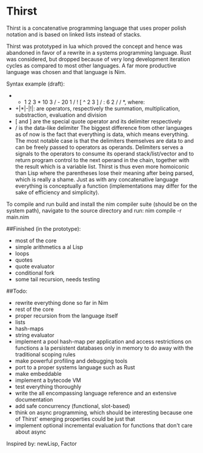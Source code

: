 # Thirst
Thirst is a concatenative programming language that uses proper polish notation and is based on linked lists instead of stacks.

Thirst was prototyped in lua which proved the concept and hence was abandoned in favor of a rewrite in a systems programming language. Rust was considered, but dropped because of very long development iteration cycles as compared to most other languages. A far more productive language was chosen and that language is Nim.

Syntax example (draft):
*	+ 1 2 3 * 10 3 / - 20 1 / ! [ ^ 2 3 ] / : 6 2 / /
*, where:
*	+|*|-|!|: are operators, respectively the summation, multiplication, substraction, evaluation and division
*	[ and ] are the special quote operator and its delimiter respectively
*	/ is the data-like delimiter
The biggest difference from other languages as of now is the fact that everything is data, which means everything.
The most notable case is that the delimiters themselves are data to and can be freely passed to operators as operands.
Delimiters serves a signals to the operators to consume its operand stack/list/vector and to return program control to
the next operand in the chain, together with the result which is a variable list. Thirst is thus even more homoiconic than Lisp where the parentheses lose their meaning after being parsed, which is really a shame. Just as with any concatenative language
everything is conceptually a function (implementations may differ for the sake of efficiency and simplicity).

To compile and run build and install the nim compiler suite (should be on the system path), navigate to the source directory and run: nim compile -r main.nim

##Finished (in the prototype):
* most of the core
* simple arithmetics a al Lisp
* loops
* quotes
* quote evaluator
* conditional fork
* some tail recursion, needs testing

##Todo:
* rewrite everything done so far in Nim
* rest of the core
* proper recursion from the language itself
* lists
* hash-maps
* string evaluator
* implement a pool hash-map per application and access restrictions on functions a la persistent databases only in memory to do away with the traditional scoping rules
* make powerful profiling and debugging tools
* port to a proper systems language such as Rust
* make embeddable
* implement a bytecode VM
* test everything thoroughly
* write the all encompassing language reference and an extensive documentation
* add safe concurrency (functional, slot-based)
* think on async programming, which should be interesting because one of Thirst' emerging properties could be just that
* implement optional incremental evaluation for functions that don't care about async

Inspired by: newLisp, Factor